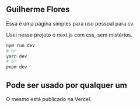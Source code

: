 ## Guilherme Flores

Essa é uma página simples para uso pessoal para cv.

Usei nesse projeto o next.js com css, sem mistérios.

```bash
npm run dev
# or
yarn dev
# or
pnpm dev
```

## Pode ser usado por qualquer um

O mesmo está publicado na Vercel.